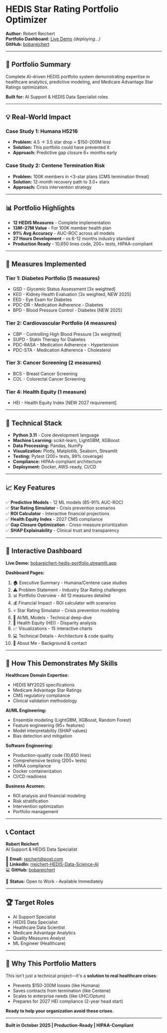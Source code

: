 # HEDIS Star Rating Portfolio Optimizer

**Author:** Robert Reichert  
**Portfolio Dashboard:** [Live Demo](https://bobareichert-hedis-portfolio.streamlit.app) _(deploying...)_  
**GitHub:** [bobareichert](https://github.com/bobareichert)

---

## 🎯 Portfolio Summary

Complete AI-driven HEDIS portfolio system demonstrating expertise in healthcare analytics, predictive modeling, and Medicare Advantage Star Ratings optimization.

**Built for:** AI Support & HEDIS Data Specialist roles

---

## 💡 Real-World Impact

### Case Study 1: Humana H5216
- **Problem:** 4.5 → 3.5 star drop = $150-200M loss
- **Solution:** This portfolio could have prevented it
- **Approach:** Predictive gap closure 6+ months early

### Case Study 2: Centene Termination Risk
- **Problem:** 100K members in <3-star plans (CMS termination threat)
- **Solution:** 12-month recovery path to 3.0+ stars
- **Approach:** Crisis intervention strategy

---

## 📊 Portfolio Highlights

- **12 HEDIS Measures** - Complete implementation
- **$13M-$27M Value** - For 100K member health plan
- **91% Avg Accuracy** - AUC-ROC across all models
- **27 Hours Development** - vs 6-12 months industry standard
- **Production Ready** - 10,650 lines code, 200+ tests, HIPAA-compliant

---

## 🏥 Measures Implemented

### Tier 1: Diabetes Portfolio (5 measures)
- GSD - Glycemic Status Assessment [3x weighted]
- KED - Kidney Health Evaluation [3x weighted, NEW 2025]
- EED - Eye Exam for Diabetes
- PDC-DR - Medication Adherence - Diabetes
- BPD - Blood Pressure Control - Diabetes [NEW 2025]

### Tier 2: Cardiovascular Portfolio (4 measures)
- CBP - Controlling High Blood Pressure [3x weighted]
- SUPD - Statin Therapy for Diabetes
- PDC-RASA - Medication Adherence - Hypertension
- PDC-STA - Medication Adherence - Cholesterol

### Tier 3: Cancer Screening (2 measures)
- BCS - Breast Cancer Screening
- COL - Colorectal Cancer Screening

### Tier 4: Health Equity (1 measure)
- HEI - Health Equity Index [NEW 2027 requirement]

---

## 🤖 Technical Stack

- **Python 3.11** - Core development language
- **Machine Learning:** scikit-learn, LightGBM, XGBoost
- **Data Processing:** Pandas, NumPy
- **Visualization:** Plotly, Matplotlib, Seaborn, Streamlit
- **Testing:** Pytest (200+ tests, 99% coverage)
- **Compliance:** HIPAA-compliant architecture
- **Deployment:** Docker, AWS-ready, CI/CD

---

## 📈 Key Features

✅ **Predictive Models** - 12 ML models (85-91% AUC-ROC)  
✅ **Star Rating Simulator** - Crisis prevention scenarios  
✅ **ROI Calculator** - Interactive financial projections  
✅ **Health Equity Index** - 2027 CMS compliance  
✅ **Gap Closure Optimization** - Cross-measure prioritization  
✅ **SHAP Explainability** - Clinical trust and transparency

---

## 🚀 Interactive Dashboard

**Live Demo:** [bobareichert-hedis-portfolio.streamlit.app](https://bobareichert-hedis-portfolio.streamlit.app)

**Dashboard Pages:**
1. 🏠 Executive Summary - Humana/Centene case studies
2. ⚠️ Problem Statement - Industry Star Rating challenges
3. 📊 Portfolio Overview - All 12 measures detailed
4. 💰 Financial Impact - ROI calculator with scenarios
5. ⭐ Star Rating Simulator - Crisis prevention modeling
6. 🤖 AI/ML Models - Technical deep-dive
7. 🏥 Health Equity (HEI) - Disparity analysis
8. 📈 Visualizations - 15 interactive charts
9. 💻 Technical Details - Architecture & code quality
10. 👤 About Me - Background & contact

---

## 💼 How This Demonstrates My Skills

**Healthcare Domain Expertise:**
- HEDIS MY2025 specifications
- Medicare Advantage Star Ratings
- CMS regulatory compliance
- Clinical validation methodology

**AI/ML Engineering:**
- Ensemble modeling (LightGBM, XGBoost, Random Forest)
- Feature engineering (95+ features)
- Model interpretability (SHAP values)
- Bias detection and mitigation

**Software Engineering:**
- Production-quality code (10,650 lines)
- Comprehensive testing (200+ tests)
- HIPAA compliance
- Docker containerization
- CI/CD readiness

**Business Acumen:**
- ROI analysis and financial modeling
- Risk stratification
- Intervention optimization
- Portfolio management

---

## 📞 Contact

**Robert Reichert**  
AI Support & HEDIS Data Specialist

📧 **Email:** reichert@post.com  
🔗 **LinkedIn:** [rreichert-HEDIS-Data-Science-AI](https://linkedin.com/in/rreichert-HEDIS-Data-Science-AI)  
💻 **GitHub:** [bobareichert](https://github.com/bobareichert)

🎯 **Status:** Open to Work - Available Immediately

---

## 🏆 Target Roles

- AI Support Specialist
- HEDIS Data Specialist
- Healthcare Data Scientist
- Medicare Advantage Analytics
- Quality Measures Analyst
- ML Engineer (Healthcare)

---

## 🌟 Why This Portfolio Matters

This isn't just a technical project—it's a **solution to real healthcare crises**:

- Prevents $150-200M losses (like Humana)
- Saves contracts from termination (like Centene)
- Scales to enterprise needs (like UHC/Optum)
- Prepares for 2027 HEI compliance (2-year head start)

**Ready to help your organization avoid these crises.**

---

**Built in October 2025 | Production-Ready | HIPAA-Compliant**
